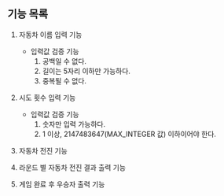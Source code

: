 ## 기능 목록

1. 자동차 이름 입력 기능
   - 입력값 검증 기능 
      1. 공백일 수 없다.
      2. 길이는 5자리 이하만 가능하다.
      3. 중복될 수 없다.


2. 시도 횟수 입력 기능
    - 입력값 검증 기능
      1. 숫자만 입력 가능하다.
      2. 1 이상, 2147483647(MAX_INTEGER 값) 이하이어야 한다.


3. 자동차 전진 기능


4. 라운드 별 자동차 전진 결과 출력 기능


5. 게임 완료 후 우승자 출력 기능
